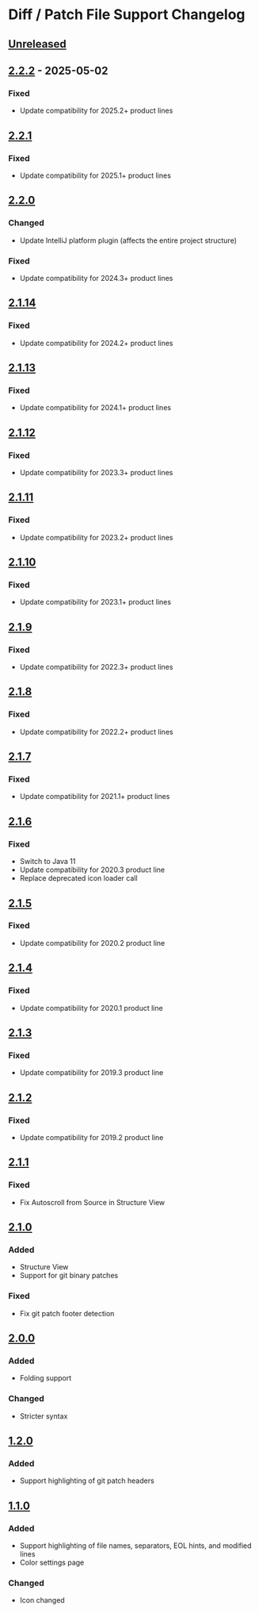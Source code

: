 # Diff / Patch File Support Changelog

## [Unreleased]

## [2.2.2] - 2025-05-02

### Fixed

- Update compatibility for 2025.2+ product lines

## [2.2.1]

### Fixed

- Update compatibility for 2025.1+ product lines

## [2.2.0]

### Changed

- Update IntelliJ platform plugin (affects the entire project structure)

### Fixed

- Update compatibility for 2024.3+ product lines

## [2.1.14]

### Fixed

- Update compatibility for 2024.2+ product lines

## [2.1.13]

### Fixed

- Update compatibility for 2024.1+ product lines

## [2.1.12]

### Fixed

- Update compatibility for 2023.3+ product lines

## [2.1.11]

### Fixed

- Update compatibility for 2023.2+ product lines

## [2.1.10]

### Fixed

- Update compatibility for 2023.1+ product lines

## [2.1.9]

### Fixed

- Update compatibility for 2022.3+ product lines

## [2.1.8]

### Fixed

- Update compatibility for 2022.2+ product lines

## [2.1.7]

### Fixed

- Update compatibility for 2021.1+ product lines

## [2.1.6]

### Fixed

- Switch to Java 11
- Update compatibility for 2020.3 product line
- Replace deprecated icon loader call

## [2.1.5]

### Fixed

- Update compatibility for 2020.2 product line

## [2.1.4]

### Fixed

- Update compatibility for 2020.1 product line

## [2.1.3]

### Fixed

- Update compatibility for 2019.3 product line

## [2.1.2]

### Fixed

- Update compatibility for 2019.2 product line

## [2.1.1]

### Fixed

- Fix Autoscroll from Source in Structure View

## [2.1.0]

### Added

- Structure View
- Support for git binary patches

### Fixed

- Fix git patch footer detection

## [2.0.0]

### Added

- Folding support

### Changed

- Stricter syntax

## [1.2.0]

### Added

- Support highlighting of git patch headers

## [1.1.0]

### Added

- Support highlighting of file names, separators, EOL hints, and modified lines
- Color settings page

### Changed

- Icon changed

[Unreleased]: https://github.com/ThexXTURBOXx/intellij-diff-plugin/compare/v2.2.2...HEAD
[2.2.2]: https://github.com/ThexXTURBOXx/intellij-diff-plugin/compare/v2.2.1...v2.2.2
[2.2.1]: https://github.com/ThexXTURBOXx/intellij-diff-plugin/compare/v2.2.0...v2.2.1
[2.2.0]: https://github.com/ThexXTURBOXx/intellij-diff-plugin/compare/v2.1.14...v2.2.0
[2.1.14]: https://github.com/ThexXTURBOXx/intellij-diff-plugin/compare/v2.1.13...v2.1.14
[2.1.13]: https://github.com/ThexXTURBOXx/intellij-diff-plugin/compare/v2.1.12...v2.1.13
[2.1.12]: https://github.com/ThexXTURBOXx/intellij-diff-plugin/compare/v2.1.11...v2.1.12
[2.1.11]: https://github.com/ThexXTURBOXx/intellij-diff-plugin/compare/v2.1.10...v2.1.11
[2.1.10]: https://github.com/ThexXTURBOXx/intellij-diff-plugin/compare/v2.1.9...v2.1.10
[2.1.9]: https://github.com/ThexXTURBOXx/intellij-diff-plugin/compare/v2.1.8...v2.1.9
[2.1.8]: https://github.com/ThexXTURBOXx/intellij-diff-plugin/compare/v2.1.7...v2.1.8
[2.1.7]: https://github.com/ThexXTURBOXx/intellij-diff-plugin/compare/v2.1.6...v2.1.7
[2.1.6]: https://github.com/ThexXTURBOXx/intellij-diff-plugin/compare/v2.1.5...v2.1.6
[2.1.5]: https://github.com/ThexXTURBOXx/intellij-diff-plugin/compare/v2.1.4...v2.1.5
[2.1.4]: https://github.com/ThexXTURBOXx/intellij-diff-plugin/compare/v2.1.3...v2.1.4
[2.1.3]: https://github.com/ThexXTURBOXx/intellij-diff-plugin/compare/v2.1.2...v2.1.3
[2.1.2]: https://github.com/ThexXTURBOXx/intellij-diff-plugin/compare/v2.1.1...v2.1.2
[2.1.1]: https://github.com/ThexXTURBOXx/intellij-diff-plugin/compare/v2.1.0...v2.1.1
[2.1.0]: https://github.com/ThexXTURBOXx/intellij-diff-plugin/compare/v2.0.0...v2.1.0
[2.0.0]: https://github.com/ThexXTURBOXx/intellij-diff-plugin/compare/v1.2.0...v2.0.0
[1.2.0]: https://github.com/ThexXTURBOXx/intellij-diff-plugin/compare/v1.1.0...v1.2.0
[1.1.0]: https://github.com/ThexXTURBOXx/intellij-diff-plugin/commits/v1.1.0
